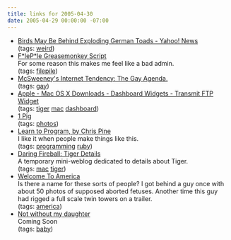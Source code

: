 ```yaml
---
title: links for 2005-04-30
date: 2005-04-29 00:00:00 -07:00
---
```


<ul class="delicious">
	<li>
		<div class="delicious-link"><a href="http://story.news.yahoo.com/news?tmpl=story&cid=624&ncid=624&e=2&u=/ap/20050428/ap_on_sc/germany_exploding_toads">Birds May Be Behind Exploding German Toads - Yahoo! News</a></div>
		<div class="delicious-tags">(tags: <a href="http://del.icio.us/torrez/weird">weird</a>)</div>
	</li>
	<li>
		<div class="delicious-link"><a href="http://http.community.net.uk/~rgm/fipi/Filepile.Formatter.v2.user.js">F*leP*le Greasemonkey Script</a></div>
		<div class="delicious-extended">For some reason this makes me feel like a bad admin.</div>
		<div class="delicious-tags">(tags: <a href="http://del.icio.us/torrez/filepile">filepile</a>)</div>
	</li>
	<li>
		<div class="delicious-link"><a href="http://www.mcsweeneys.net/2005/4/28l.html">McSweeney's Internet Tendency: The Gay Agenda.</a></div>
		<div class="delicious-tags">(tags: <a href="http://del.icio.us/torrez/gay">gay</a>)</div>
	</li>
	<li>
		<div class="delicious-link"><a href="http://www.apple.com/downloads/macosx/dashboard/transmitftpwidget.html">Apple - Mac OS X Downloads - Dashboard Widgets - Transmit FTP Widget</a></div>
		<div class="delicious-tags">(tags: <a href="http://del.icio.us/torrez/tiger">tiger</a> <a href="http://del.icio.us/torrez/mac">mac</a> <a href="http://del.icio.us/torrez/dashboard">dashboard</a>)</div>
	</li>
	<li>
		<div class="delicious-link"><a href="http://home.comcast.net/~beaster888/25.htm">1 Pig</a></div>
		<div class="delicious-tags">(tags: <a href="http://del.icio.us/torrez/photos">photos</a>)</div>
	</li>
	<li>
		<div class="delicious-link"><a href="http://pine.fm/LearnToProgram/">Learn to Program, by Chris Pine</a></div>
		<div class="delicious-extended">I like it when people make things like this.</div>
		<div class="delicious-tags">(tags: <a href="http://del.icio.us/torrez/programming">programming</a> <a href="http://del.icio.us/torrez/ruby">ruby</a>)</div>
	</li>
	<li>
		<div class="delicious-link"><a href="http://daringfireball.net/misc/2005/04/tiger_details">Daring Fireball: Tiger Details</a></div>
		<div class="delicious-extended">A temporary mini-weblog dedicated to details about Tiger.</div>
		<div class="delicious-tags">(tags: <a href="http://del.icio.us/torrez/mac">mac</a> <a href="http://del.icio.us/torrez/tiger">tiger</a>)</div>
	</li>
	<li>
		<div class="delicious-link"><a href="http://www.llewhinkes.org/archives/000306.html">Welcome To America</a></div>
		<div class="delicious-extended">Is there a name for these sorts of people? I got behind a guy once with about 50 photos of supposed aborted fetuses. Another time this guy had rigged a full scale twin towers on a trailer.</div>
		<div class="delicious-tags">(tags: <a href="http://del.icio.us/torrez/america">america</a>)</div>
	</li>
	<li>
		<div class="delicious-link"><a href="http://fiona.haughey.com/">Not without my daughter</a></div>
		<div class="delicious-extended">Coming Soon</div>
		<div class="delicious-tags">(tags: <a href="http://del.icio.us/torrez/baby">baby</a>)</div>
	</li>
</ul>
